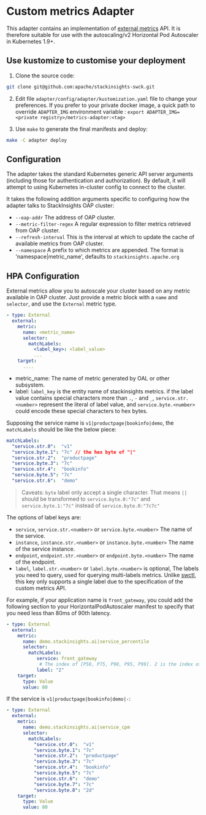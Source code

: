 # Custom metrics Adapter

This adapter contains an implementation of [external metrics](https://github.com/kubernetes/community/blob/master/contributors/design-proposals/instrumentation/external-metrics-api.md)
 API. It is therefore suitable for use with the autoscaling/v2 Horizontal Pod Autoscaler in Kubernetes 1.9+.
 

## Use kustomize to customise your deployment

1. Clone the source code:

```sh
git clone git@github.com:apache/stackinsights-swck.git
```

2. Edit file `adapter/config/adapter/kustomization.yaml` file to change your preferences. If you prefer to your private 
 docker image, a quick path to override `ADAPTER_IMG` environment variable : `export ADAPTER_IMG=<private registry>/metrics-adapter:<tag>`

3. Use `make` to generate the final manifests and deploy:

```sh
make -C adapter deploy
```

## Configuration

The adapter takes the standard Kubernetes generic API server arguments (including those for authentication and authorization). 
By default, it will attempt to using Kubernetes in-cluster config to connect to the cluster.

It takes the following addition arguments specific to configuring how the adapter talks to StackInsights OAP cluster:

 * `--oap-addr` The address of OAP cluster.
 * `--metric-filter-regex` A regular expression to filter metrics retrieved from OAP cluster.
 * `--refresh-interval` This is the interval at which to update the cache of available metrics from OAP cluster. 
 * `--namespace` A prefix to which metrics are appended. The format is 'namespace|metric_name', defaults to `stackinsights.apache.org`
 
## HPA Configuration

External metrics allow you to autoscale your cluster based on any metric available in OAP cluster. 
 Just provide a metric block with a `name` and `selector`, and use the `External` metric type.
 
```yaml
- type: External
  external:
    metric:
      name: <metric_name>
      selector:
        matchLabels:
          <label_key>: <label_value>
          ...
    target:
      ....
```

 * metric_name: The name of metric generated by OAL or other subsystem.
 * label: `label_key` is the entity name of stackinsights metrics. if the label value contains special characters more than
   `.`, `-` and `_`, `service.str.<number>` represent the literal of label value, and `service.byte.<number>` could 
   encode these special characters to hex bytes.
   
Supposing the service name is `v1|productpage|bookinfo|demo`, the `matchLabels` should be like the below piece:

```yaml
matchLabels:
  "service.str.0":  "v1"
  "service.byte.1": "7c" // the hex byte of "|"
  "service.str.2":  "productpage"
  "service.byte.3": "7c"
  "service.str.4":  "bookinfo"
  "service.byte.5": "7c"
  "service.str.6":  "demo"
```

> Caveats: `byte` label only accept a single character. That means `||` should be transformed to `service.byte.0:"7c"`
> and `service.byte.1:"7c"` instead of `service.byte.0:"7c7c"`
  
The options of label keys are:
 * `service`, `service.str.<number>` or `service.byte.<number>` The name of the service.
 * `instance`, `instance.str.<number>` or `instance.byte.<number>` The name of the service instance.
 * `endpoint`, `endpoint.str.<number>` or `endpoint.byte.<number>` The name of the endpoint.
 * `label`, `label.str.<number>` or `label.byte.<number>` is optional, The labels you need to query, used for querying multi-labels metrics. Unlike [swctl](https://github.com/humancloud/si-cli#metrics-multiple-linear), 
           this key only supports a single label due to the specification of the custom metrics API.

For example, if your application name is `front_gateway`, you could add the following section to 
your HorizontalPodAutoscaler manifest to specify that you need less than 80ms of 90th latency.

```yaml
- type: External
  external:
    metric:
      name: demo.stackinsights.ai|service_percentile
      selector:
        matchLabels:
           service: front_gateway
            # The index of [P50, P75, P90, P95, P99]. 2 is the index of P90(90%)
           label: "2"
    target:
      type: Value
      value: 80
```

If the service is `v1|productpage|bookinfo|demo|-`:

```yaml
- type: External
  external:
    metric:
      name: demo.stackinsights.ai|service_cpm
      selector:
        matchLabels:
          "service.str.0":  "v1"
          "service.byte.1": "7c"
          "service.str.2":  "productpage"
          "service.byte.3": "7c"
          "service.str.4":  "bookinfo"
          "service.byte.5": "7c"
          "service.str.6":  "demo"
          "service.byte.7": "7c"
          "service.byte.8": "2d"
    target:
      type: Value
      value: 80
```
